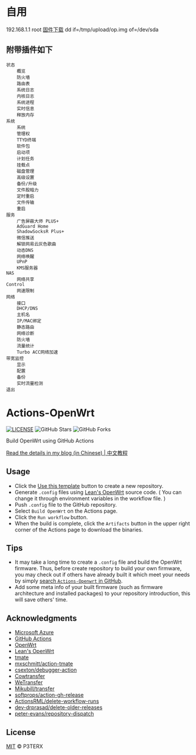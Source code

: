 # 自用
192.168.1.1 root 
[固件下载](https://github.com/s1oz/openwrt_Build/actions/workflows/build-openwrt.yml)
dd if=/tmp/upload/op.img of=/dev/sda
## 附带插件如下
	状态
		概览
		防火墙
		路由表
		系统日志
		内核日志
		系统进程
		实时信息
		释放内存
	系统
		系统
		管理权
		TTYD终端
		软件包
		启动项
		计划任务
		挂载点
		磁盘管理
		高级设置
		备份/升级
		文件股暗力
		定时重启
		文件传输
		重启
	服务
		广告屏蔽大师 PLUS+
		AdGuard Home
		ShadowSocksR Plus+
		微信推送
		解锁网易云灰色歌曲
		动态DNS
		网络唤醒
		UPnP
		KMS服务器
	NAS
		网络共享
	Control
		网速限制
	网络
		接口
		DHCP/DNS
		主机名
		IP/MAC绑定
		静态路由
		网络诊断
		防火墙
		流量统计
		Turbo ACC网络加速	
	带宽监控
		显示
		配置
		备份
		实时流量检测
    退出



# Actions-OpenWrt

[![LICENSE](https://img.shields.io/github/license/mashape/apistatus.svg?style=flat-square&label=LICENSE)](https://github.com/P3TERX/Actions-OpenWrt/blob/master/LICENSE)
![GitHub Stars](https://img.shields.io/github/stars/P3TERX/Actions-OpenWrt.svg?style=flat-square&label=Stars&logo=github)
![GitHub Forks](https://img.shields.io/github/forks/P3TERX/Actions-OpenWrt.svg?style=flat-square&label=Forks&logo=github)

Build OpenWrt using GitHub Actions

[Read the details in my blog (in Chinese) | 中文教程](https://p3terx.com/archives/build-openwrt-with-github-actions.html)

## Usage

- Click the [Use this template](https://github.com/P3TERX/Actions-OpenWrt/generate) button to create a new repository.
- Generate `.config` files using [Lean's OpenWrt](https://github.com/coolsnowwolf/lede) source code. ( You can change it through environment variables in the workflow file. )
- Push `.config` file to the GitHub repository.
- Select `Build OpenWrt` on the Actions page.
- Click the `Run workflow` button.
- When the build is complete, click the `Artifacts` button in the upper right corner of the Actions page to download the binaries.

## Tips

- It may take a long time to create a `.config` file and build the OpenWrt firmware. Thus, before create repository to build your own firmware, you may check out if others have already built it which meet your needs by simply [search `Actions-Openwrt` in GitHub](https://github.com/search?q=Actions-openwrt).
- Add some meta info of your built firmware (such as firmware architecture and installed packages) to your repository introduction, this will save others' time.

## Acknowledgments

- [Microsoft Azure](https://azure.microsoft.com)
- [GitHub Actions](https://github.com/features/actions)
- [OpenWrt](https://github.com/openwrt/openwrt)
- [Lean's OpenWrt](https://github.com/coolsnowwolf/lede)
- [tmate](https://github.com/tmate-io/tmate)
- [mxschmitt/action-tmate](https://github.com/mxschmitt/action-tmate)
- [csexton/debugger-action](https://github.com/csexton/debugger-action)
- [Cowtransfer](https://cowtransfer.com)
- [WeTransfer](https://wetransfer.com/)
- [Mikubill/transfer](https://github.com/Mikubill/transfer)
- [softprops/action-gh-release](https://github.com/softprops/action-gh-release)
- [ActionsRML/delete-workflow-runs](https://github.com/ActionsRML/delete-workflow-runs)
- [dev-drprasad/delete-older-releases](https://github.com/dev-drprasad/delete-older-releases)
- [peter-evans/repository-dispatch](https://github.com/peter-evans/repository-dispatch)

## License

[MIT](https://github.com/P3TERX/Actions-OpenWrt/blob/main/LICENSE) © P3TERX
